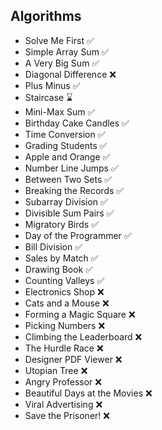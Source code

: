 ## Algorithms
- Solve Me First ✅
- Simple Array Sum ✅
- A Very Big Sum ✅
- Diagonal Difference ❌
- Plus Minus ✅
- Staircase ⌛
- Mini-Max Sum ✅
- Birthday Cake Candles ✅
- Time Conversion ✅
- Grading Students ✅
- Apple and Orange ✅
- Number Line Jumps ✅
- Between Two Sets ✅
- Breaking the Records ✅
- Subarray Division ✅
- Divisible Sum Pairs ✅
- Migratory Birds ✅
- Day of the Programmer ✅
- Bill Division ✅
- Sales by Match ✅
- Drawing Book ✅
- Counting Valleys ✅
- Electronics Shop ❌
- Cats and a Mouse ❌
- Forming a Magic Square ❌
- Picking Numbers ❌
- Climbing the Leaderboard ❌
- The Hurdle Race ❌
- Designer PDF Viewer ❌
- Utopian Tree ❌
- Angry Professor ❌
- Beautiful Days at the Movies ❌
- Viral Advertising ❌
- Save the Prisoner! ❌
